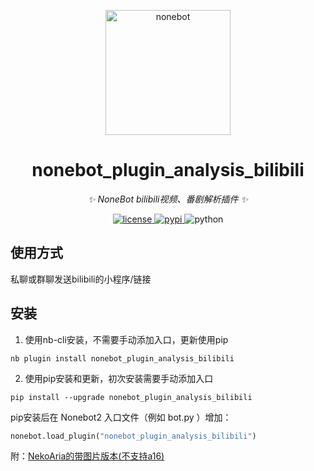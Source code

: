 <!--
 * @Author         : mengshouer
 * @Date           : 2021-03-16 00:00:00
 * @LastEditors    : mengshouer
 * @LastEditTime   : 2021-03-16 00:00:00
 * @Description    : None
 * @GitHub         : https://github.com/mengshouer/nonebot_plugin_analysis_bilibili
-->

<p align="center">
  <a href="https://v2.nonebot.dev/"><img src="https://v2.nonebot.dev/logo.png" width="200" height="200" alt="nonebot"></a>
</p>

<div align="center">

# nonebot_plugin_analysis_bilibili


_✨ NoneBot bilibili视频、番剧解析插件 ✨_

</div>

<p align="center">
  <a href="https://raw.githubusercontent.com/cscs181/QQ-Github-Bot/master/LICENSE">
    <img src="https://img.shields.io/github/license/cscs181/QQ-Github-Bot.svg" alt="license">
  </a>
  <a href="https://pypi.python.org/pypi/nonebot-plugin-analysis-bilibili">
    <img src="https://img.shields.io/pypi/v/nonebot-plugin-analysis-bilibili.svg" alt="pypi">
  </a>
  <img src="https://img.shields.io/badge/python-3.8+-blue.svg" alt="python">
</p>

## 使用方式
私聊或群聊发送bilibili的小程序/链接

## 安装
1. 使用nb-cli安装，不需要手动添加入口，更新使用pip
```
nb plugin install nonebot_plugin_analysis_bilibili
```
2. 使用pip安装和更新，初次安装需要手动添加入口
```
pip install --upgrade nonebot_plugin_analysis_bilibili
```
pip安装后在 Nonebot2 入口文件（例如 bot.py ）增加：
``` python
nonebot.load_plugin("nonebot_plugin_analysis_bilibili")
```

附：[NekoAria的带图片版本(不支持a16)](https://github.com/NekoAria/nonebot_plugin_analysis_bilibili)
